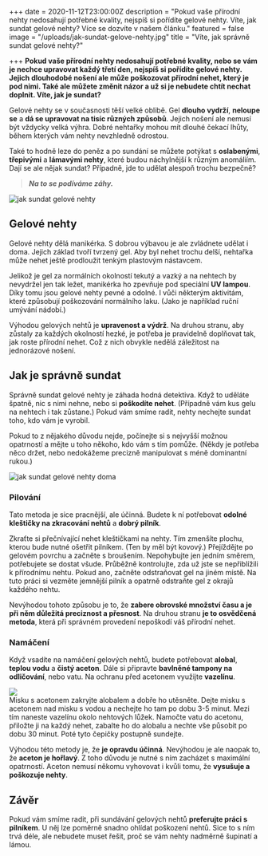 +++
date = 2020-11-12T23:00:00Z
description = "Pokud vaše přírodní nehty nedosahují potřebné kvality, nejspíš si pořídíte gelové nehty. Víte, jak sundat gelové nehty? Více se dozvíte v našem článku."
featured = false
image = "/uploads/jak-sundat-gelove-nehty.jpg"
title = "Víte, jak správně sundat gelové nehty?"

+++
**Pokud vaše přírodní nehty nedosahují potřebné kvality, nebo se vám je nechce upravovat každý třetí den, nejspíš si pořídíte gelové nehty. Jejich dlouhodobé nošení ale může poškozovat přírodní nehet, který je pod nimi. Také ale můžete změnit názor a už si je nebudete chtít nechat doplnit. Víte, jak je sundat?**

Gelové nehty se v současnosti těší velké oblibě. Gel **dlouho vydrží**, **neloupe se** a **dá se upravovat na tisíc různých způsobů**. Jejich nošení ale nemusí být vždycky velká výhra. Dobré nehtařky mohou mít dlouhé čekací lhůty, během kterých vám nehty nevzhledně odrostou.

Také to hodně leze do peněz a po sundání se můžete potýkat s **oslabenými**, **třepivými** a **lámavými nehty**, které budou náchylnější k různým anomáliím. Dají se ale nějak sundat? Případně, jde to udělat alespoň trochu bezpečně?

> **_Na to se podíváme záhy._**

![jak sundat gelové nehty](/uploads/gelove-nehty.jpg)

## Gelové nehty

Gelové nehty dělá manikérka. S dobrou výbavou je ale zvládnete udělat i doma. Jejich základ tvoří tvrzený gel. Aby byl nehet trochu delší, nehtařka může nehet ještě prodloužit tenkým plastovým nástavcem.

Jelikož je gel za normálních okolností tekutý a vazký a na nehtech by nevydržel jen tak ležet, manikérka ho zpevňuje pod speciální **UV lampou**. Díky tomu jsou gelové nehty pevné a odolné. I vůči některým aktivitám, které způsobují poškozování normálního laku. (Jako je například ruční umývání nádobí.)

Výhodou gelových nehtů je **upravenost a výdrž**. Na druhou stranu, aby zůstaly za každých okolností hezké, je potřeba je pravidelně doplňovat tak, jak roste přírodní nehet. Což z nich obvykle nedělá záležitost na jednorázové nošení.

## Jak je správně sundat

Správně sundat gelové nehty je záhada hodná detektiva. Když to uděláte špatně, nic s nimi nehne, nebo si **poškodíte nehet**. (Případně vám kus gelu na nehtech i tak zůstane.) Pokud vám smíme radit, nehty nechejte sundat toho, kdo vám je vyrobil.

Pokud to z nějakého důvodu nejde, počínejte si s nejvyšší možnou opatrností a mějte u toho někoho, kdo vám s tím pomůže. (Někdy je potřeba něco držet, nebo nedokážeme precizně manipulovat s méně dominantní rukou.)

![jak sundat gelové nehty doma](/uploads/jak-sundat-gelove-nehty-doma.jpg)

### Pilování

Tato metoda je sice pracnější, ale účinná. Budete k ní potřebovat **odolné kleštičky na zkracování nehtů** a **dobrý pilník**.

Zkraťte si přečnívající nehet kleštičkami na nehty. Tím zmenšíte plochu, kterou bude nutné ošetřit pilníkem. (Ten by měl být kovový.) Přejíždějte po gelovém povrchu a začněte s broušením. Nepohybujte jen jedním směrem, potřebujete se dostat všude. Průběžně kontrolujte, zda už jste se nepřiblížili k přírodnímu nehtu. Pokud ano, začněte odstraňovat gel na jiném místě. Na tuto práci si vezměte jemnější pilník a opatrně odstraňte gel z okrajů každého nehtu.

Nevýhodou tohoto způsobu je to, že **zabere obrovské množství času a je při něm důležitá preciznost a přesnost**. Na druhou stranu **je to osvědčená metoda**, která při správném provedení nepoškodí váš přírodní nehet.

### Namáčení

Když vsadíte na namáčení gelových nehtů, budete potřebovat **alobal**, **teplou vodu** a **čistý aceton**. Dále si připravte **bavlněné tampony na odličování**, nebo vatu. Na ochranu před acetonem využijte **vazelínu**.

![](/uploads/namaceni-gelovych-nehtu.jpg)  
Misku s acetonem zakryjte alobalem a dobře ho utěsněte. Dejte misku s acetonem nad misku s vodou a nechejte ho tam po dobu 3-5 minut. Mezi tím naneste vazelínu okolo nehtových lůžek. Namočte vatu do acetonu, přiložte ji na každý nehet, zabalte ho do alobalu a nechte vše působit po dobu 30 minut. Poté tyto čepičky postupně sundejte.

Výhodou této metody je, že **je opravdu účinná**. Nevýhodou je ale naopak to, že **aceton je hořlavý**. Z toho důvodu je nutné s ním zacházet s maximální opatrností. Aceton nemusí někomu vyhovovat i kvůli tomu, že **vysušuje a poškozuje nehty**.

## Závěr

Pokud vám smíme radit, při sundávání gelových nehtů **preferujte práci s pilníkem**. U něj lze poměrně snadno ohlídat poškození nehtů. Sice to s ním trvá déle, ale nebudete muset řešit, proč se vám nehty nadměrně šupinatí a lámou.